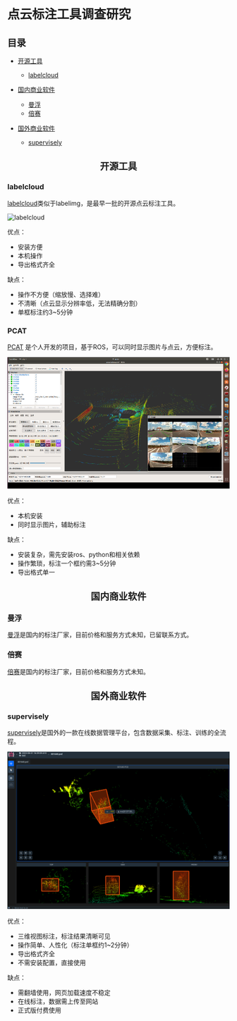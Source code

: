 # 点云标注工具调查研究

## 目录

- [开源工具](#div-aligncenter开源工具div)
    - [labelcloud](#div-alignleft-labelcloud-div)
- [国内商业软件](#div-aligncenter-国内商业软件-div)
    - [曼浮](#曼浮)
    - [倍赛](#倍赛)

- [国外商业软件](#div-aligncenter国外商业软件div)
    - [supervisely](#supervisely)
## <div align='center'> 开源工具 </div>

### <div align='left'> labelcloud </div>

[labelcloud](https://github.com/ch-sa/labelCloud.git)类似于labelimg，是最早一批的开源点云标注工具。

![labelcloud](./images/labelcloud01.gif)

优点：

- 安装方便
- 本机操作
- 导出格式齐全

缺点：

- 操作不方便（缩放慢、选择难）
- 不清晰（点云显示分辨率低，无法精确分割）
- 单框标注约3~5分钟
### PCAT

[PCAT](https://github.com/Qjizhi/point_cloud_ros_annotation_tool) 是个人开发的项目，基于ROS，可以同时显示图片与点云，方便标注。

![pcat](./images/pcat01.png)

优点：

- 本机安装
- 同时显示图片，辅助标注

缺点：

- 安装复杂，需先安装ros、python和相关依赖
- 操作繁琐，标注一个框约需3~5分钟
- 导出格式单一


## <div align='center'> 国内商业软件 </div>

### 曼浮

[曼浮](mindflow.com.cn/)是国内的标注厂家，目前价格和服务方式未知，已留联系方式。

### 倍赛

[倍赛](https://www.basicfinder.com/tools)是国内的标注厂家，目前价格和服务方式未知。


## <div align='center'>国外商业软件</div>

### supervisely

[supervisely](https://supervisely.com/)是国外的一款在线数据管理平台，包含数据采集、标注、训练的全流程。

![supervisely](./images/supervisely.png)

优点：
- 三维视图标注，标注结果清晰可见
- 操作简单、人性化（标注单框约1~2分钟）
- 导出格式齐全
- 不需安装配置，直接使用

缺点：
- 需翻墙使用，网页加载速度不稳定
- 在线标注，数据需上传至网站
- 正式版付费使用
